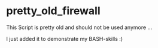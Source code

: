 # pretty_old_firewall

This Script is pretty old and should not be used anymore ...

I just added it to demonstrate my BASH-skills :)
